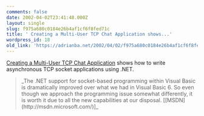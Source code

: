 ```yaml
---
comments: false
date: 2002-04-02T23:41:48.000Z
layout: single
slug: f975a680c0184e26b4af1cf6f8fed71c
title: ' Creating a Multi-User TCP Chat Application shows...'
wordpress_id: 18
old_link: 'https://adrianba.net/2002/04/02/f975a680c0184e26b4af1cf6f8fed71c/'
---
```

[
Creating a Multi-User TCP Chat Application](http://msdn.microsoft.com/library/default.asp?url=/library/en-us/dnadvnet/html/vbnet08282001.asp) shows how to
write asynchronous TCP socket applications using .NET.

<blockquote>_The .NET support for socket-based programming within
Visual Basic is dramatically improved over what we had in Visual
Basic 6. So even though we approach the programming issue somewhat
differently, it is worth it due to all the new capabilities at our
disposal.
[[MSDN](http://msdn.microsoft.com/)]_</blockquote>
